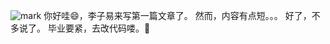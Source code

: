 
![mark](http://pg9dbdcuh.bkt.clouddn.com/blog/181008/kkEk858CI3.jpg?imageslim)
你好哇😄，李子易来写第一篇文章了。
然而，内容有点短。。。
好了，不多说了。
毕业要紧，去改代码喽。🙈
